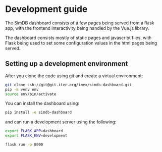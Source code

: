 # Development guide

The SimDB dashboard consists of a few pages being served from a flask app, with the frontend interactivity being handled by the Vue.js library.

The dashboard consists mostly of static pages and javascript files, with Flask being used to set some configuration values in the html pages being served.

## Setting up a development environment

After you clone the code using git and create a virtual environment:
```bash
git clone ssh://git@git.iter.org/imex/simdb-dashboard.git
pip -m venv env
source env/bin/activate
```

You can install the dashboard using:
```bash
pip install -e simdb-dashboard
```

and can run a development server using the following:
```bash
export FLASK_APP=dashboard
export FLASK_ENV=development

flask run -p 8000 
```